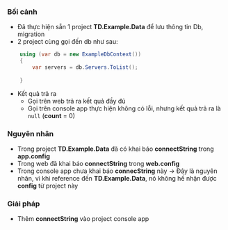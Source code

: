 ### Bối cảnh
- Đã thực hiện sẵn 1 project **TD.Example.Data** để lưu thông tin Db, migration
- 2 project cùng gọi đến db như sau:
```csharp
    using (var db = new ExampleDbContext())
    {
        var servers = db.Servers.ToList();
        
    }
```
- Kết quả trả ra
    - Gọi trên web trả ra kết quả đầy đủ
    - Gọi trên console app thực hiện không có lỗi, nhưng kết quả trả ra là `null` (**count** = 0)
### Nguyên nhân
- Trong project **TD.Example.Data** đã có khai báo **connectString** trong **app.config**
- Trong web đã khai báo **connectString** trong **web.config**
- Trong console app chưa khai báo **connecString** này -> Đây là nguyên nhân, vì khi reference đến **TD.Example.Data**, nó không hề nhận được **config** từ project này
### Giải pháp
- Thêm **connectString** vào project console app